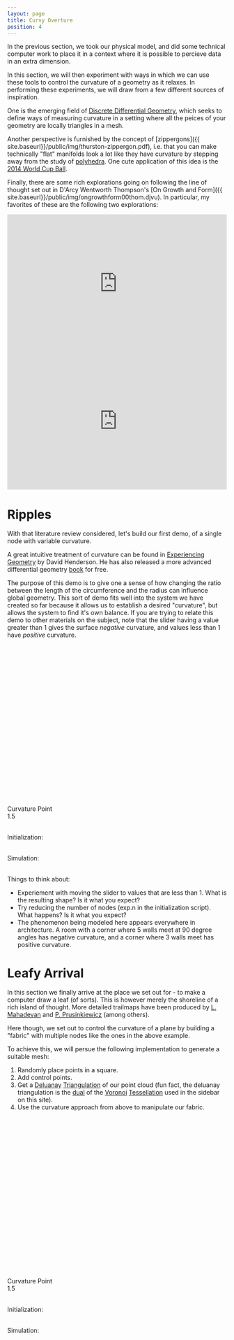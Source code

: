 ```yaml
---
layout: page
title: Curvy Overture
position: 4
---
```


<script src="{{ site.baseurl }}/public/js/lib/ace/ace.js" type="text/javascript" charset="utf-8"></script>
<script src="{{ site.baseurl }}/public/js/lib/ace/ext-themelist.js" type="text/javascript" charset="utf-8"></script>

<script src="{{ site.baseurl }}/public/js/lib/jquery.visible.min.js"></script>
<script src="{{ site.baseurl }}/public/js/lib/fool-util.js" type="text/javascript" charset="utf-8"></script>

<script src="{{ site.baseurl }}/public/js/lib/delaunay.js"></script> 

<script src="{{ site.baseurl }}/public/js/lib/three.js"></script> 
<script src="{{ site.baseurl }}/public/js/three_libs/stats.min.js"></script> 
<script src="{{ site.baseurl }}/public/js/lib/OrbitControls.js"></script> 
<script src="{{ site.baseurl }}/public/js/lib/Detector.js"></script> 


<script type="text/javascript" src="{{ site.baseurl }}/public/js/spring-system.js"></script>

In the previous section, we took our physical model, and did some technical computer work to place it in a context where it is possible to percieve data in an extra dimension.  

In this section, we will then experiment with ways in which we can use these tools to control the curvature of a geometry as it relaxes.  In performing these experiments, we will draw from a few different sources of inspiration.  

One is the emerging field of [Discrete Differential Geometry](http://ddg.cs.columbia.edu/), which seeks to define ways of measuring curvature in a setting where all the peices of your geometry are locally triangles in a mesh.  

Another perspective is furnished by the concept of [zippergons]({{ site.baseurl}}/public/img/thurston-zippergon.pdf), i.e. that you can make technically "flat" manifolds look a lot like they have curvature by stepping away from the study of [polyhedra](https://stemkoski.github.io/Three.js/Polyhedra.html).  One cute application of this idea is the [2014 World Cup Ball](http://www.science4all.org/le-nguyen-hoang/brazuca/).

Finally, there are some rich explorations going on following the line of thought set out in D'Arcy Wentworth Thompson's [On Growth and Form]({{ site.baseurl}}/public/img/ongrowthform00thom.djvu).  In particular, my favorites of these are the following two explorations: 

<div style="margin: 0px auto; text-align: center;">
<iframe width="420" height="315" style='width: 100%;' src="https://www.youtube.com/embed/9HI8FerKr6Q" frameborder="0" allowfullscreen></iframe>
</div>

<div style="margin: 0px auto; text-align: center;">
<iframe width="420" height="315" style='width: 100%;' src="https://player.vimeo.com/video/130977932" frameborder="0" webkitallowfullscreen mozallowfullscreen allowfullscreen></iframe> 
</div>

# Ripples

With that literature review considered, let's build our first demo, of a single node with variable curvature. 

A great intuitive treatment of curvature can be found in [Experiencing Geometry](http://www.math.cornell.edu/~henderson/ExpGeom/) by David Henderson.  He has also released a more advanced differential geometry [book](http://projecteuclid.org/euclid.bia/1399917369#toc) for free.

The purpose of this demo is to give one a sense of how changing the ratio between the length of the circumference and the radius can influence global geometry.  This sort of demo fits well into the system we have created so far because it allows us to establish a desired "curvature", but allows the system to find it's own balance.  If you are trying to relate this demo to other materials on the subject, note that the slider having a value greater than 1 gives the surface *negative* curvature, and values less than 1 have *positive* curvature. 

<script type="x-shader/x-fragment" id="fragmentShaderDepth">

  uniform sampler2D texture;
  varying vec2 vUV;

  vec4 pack_depth( const in float depth ) {

    const vec4 bit_shift = vec4( 256.0 * 256.0 * 256.0, 256.0 * 256.0, 256.0, 1.0 );
    const vec4 bit_mask  = vec4( 0.0, 1.0 / 256.0, 1.0 / 256.0, 1.0 / 256.0 );
    vec4 res = fract( depth * bit_shift );
    res -= res.xxyz * bit_mask;
    return res;

  }

  void main() {

    vec4 pixel = texture2D( texture, vUV );

    if ( pixel.a < 0.5 ) discard;

    gl_FragData[ 0 ] = pack_depth( gl_FragCoord.z );

  }
</script>

<script type="x-shader/x-vertex" id="vertexShaderDepth">

  varying vec2 vUV;

  void main() {

    vUV = 0.75 * uv;

    vec4 mvPosition = modelViewMatrix * vec4( position, 1.0 );

    gl_Position = projectionMatrix * mvPosition;

  }

</script>

<script type="text/javascript" src="{{ site.baseurl }}/public/js/curvy/ripple-init.js"></script>
<script type="text/javascript" src="{{ site.baseurl }}/public/js/curvy/ripple-simulate.js"></script>

<div class='content'>
  <canvas id="ripple-canvas" height='400' width='700' style='width: 100%;'></canvas>
</div>

<div class='content'>
  <div id="ripple-gl" style='width: 100%; display:block; height:350px;'></div>
</div>

<br/>

<div class="slider-label">Curvature Point</div><div id="ripple-curvature" class="slider"></div><div id="ripple-curvature-text" class="slider-value">1.5</div>

<br/>

Initialization: 
<div>
<div id="rippleEd-init" class="editor">
</div>
</div>

<br/>
Simulation:
<div>
<div id="rippleEd-simulate" class="editor">
</div>
</div>

<script type="text/javascript">
var rippleThree = initThree('ripple-gl');
var rippleTexturePath = '{{ site.baseurl }}/public/img/textures/';


// in function to work around some editor loading bug.
var startRippleAnimation = function () {
  rippleInit.reset();
  rippleSim.rippleGeometry = rippleInit.rippleGeometry;

  rippleAnimate();

  function rippleAnimate() {
    requestAnimationFrame( rippleAnimate );

    var time = Date.now();

    if ($('#ripple-canvas').visible( true ) || 
        $('#ripple-gl').visible( true )) {
      animate_circle = false;
      rippleSim.simulate(time);
      rippleSim.render();
  }
  }
}
// from fool-util
initEditor('rippleEd-init');
loadContent('rippleEd-init', '{{ site.baseurl }}/public/js/curvy/ripple-init.js', '8', startRippleAnimation);

initEditor('rippleEd-simulate');
loadContent('rippleEd-simulate', '{{ site.baseurl }}/public/js/curvy/ripple-simulate.js', '23');
</script>

<script type="text/javascript">
// ground

  var groundTexture = THREE.ImageUtils.loadTexture( '{{ site.baseurl }}/public/img/textures/' + "ground3.jpg" );
  groundTexture.wrapS = groundTexture.wrapT = THREE.RepeatWrapping;
  groundTexture.repeat.set( 25, 25 );
  groundTexture.anisotropy = 16;

  var groundMaterial = new THREE.MeshPhongMaterial( { color: 0xffffff, specular: 0x111111, map: groundTexture } );

  var mesh = new THREE.Mesh( new THREE.PlaneBufferGeometry( 20000, 20000 ), groundMaterial );
  mesh.position.y = -350;
  mesh.rotation.x = - Math.PI / 2;
  mesh.receiveShadow = true;
  rippleThree.scene.add( mesh );
</script>

<script type="text/javascript">
  function updateRippleCurvatureLabel() {
    var curve = $( "#ripple-curvature" ).slider( "value" );
    $("#ripple-curvature-text").text(curve + ""); 
  }

  function updateRippleCurvature() {
    var curve = $( "#ripple-curvature" ).slider( "value" );
    // var springs = rippleSim.system.springs;
    // for (var i = 0; i < springs.length; i++) {
    // 	if (i % 2 == 0) {
    // 		springs[i].restLength = curve * rippleInit.springRestDistance;
    // 	}
    // }
    rippleInit.curvature = curve;
    updateRippleParams();
    $("#ripple-curvature-text").text(curve + ""); 
  }

  $(function() {
    $( "#ripple-curvature" ).slider({
      orientation: "horizontal",
      range: "min",
      max: 10,
      step: .05,
      value: 1.5,
      change: updateRippleCurvature,
      slide: updateRippleCurvatureLabel
    });
  });

  var updateRippleParams = function() {
    rippleInit.reset();
    rippleSim.system = rippleInit.system;

    rippleSim.rippleGeometry = rippleInit.rippleGeometry;
  };

  $( ".rippleEd-init.editor-run" ).click(function(){ updateRippleParams(); });
  $( ".rippleEd-simulate.editor-run" ).click(function(){ 
    updateRippleCurvature(); 
  });

</script>
<br/>

Things to think about:

* Experiement with moving the slider to values that are less than 1. What is the resulting shape?  Is it what you expect?  
* Try reducing the number of nodes (exp.n in the initialization script).  What happens?  Is it what you expect? 
* The phenomenon being modeled here appears everywhere in architecture.  A room with a corner where 5 walls meet at 90 degree angles has negative curvature, and a corner where 3 walls meet has positive curvature.  

# Leafy Arrival

In this section we finally arrive at the place we set out for - to make a computer draw a leaf (of sorts).  This is however merely the shoreline of a rich island of thought.  More detailed trailmaps have been produced by [L. Mahadevan](http://www.seas.harvard.edu/softmat/) and [P. Prusinkiewicz](http://algorithmicbotany.org/papers/) (among others).

Here though, we set out to control the curvature of a plane by building a "fabric" with multiple nodes like the ones in the above example.  

To achieve this, we will persue the following implementation to generate a suitable mesh:

1. Randomly place points in a square.
2. Add control points.
3. Get a [Deluanay](https://en.wikipedia.org/wiki/Delaunay_triangulation) [Triangulation](http://travellermap.com/tmp/delaunay.htm) of our point cloud (fun fact, the deluanay triangulation is the [dual](https://en.wikipedia.org/wiki/Dual_graph) of the [Voronoi](https://en.wikipedia.org/wiki/Voronoi_diagram) [Tessellation](http://bl.ocks.org/mbostock/4060366) used in the sidebar on this site).
4. Use the curvature approach from above to manipulate our fabric.  

<script type="text/javascript" src="{{ site.baseurl }}/public/js/curvy/plane-init.js"></script>
<script type="text/javascript" src="{{ site.baseurl }}/public/js/curvy/plane-simulate.js"></script>

<div class='content'>
  <canvas id="plane-canvas" height='400' width='700' style='width: 100%;'></canvas>
</div>

<div class='content'>
  <div id="plane-gl" style='width: 100%; display:block; height:350px;'></div>
</div>

<br/>

<div class="slider-label">Curvature Point</div><div id="plane-curvature" class="slider"></div><div id="plane-curvature-text" class="slider-value">1.5</div>

<br/>

Initialization: 
<div>
<div id="planeEd-init" class="editor">
</div>
</div>

<br/>
Simulation:
<div>
<div id="planeEd-simulate" class="editor">
</div>
</div>

<script type="text/javascript">
var planeThree = initThree('plane-gl');
var planeTexturePath = '{{ site.baseurl }}/public/img/textures/';


// in function to work around some editor loading bug.
var startPlaneAnimation = function () {
  planeInit.reset();
  planeSim.planeGeometry = planeInit.planeGeometry;

  planeAnimate();

  function planeAnimate() {
    requestAnimationFrame( planeAnimate );

    var time = Date.now();

    if ($('#plane-canvas').visible( true ) || 
        $('#plane-gl').visible( true )) {
      animate_circle = false;
      planeSim.simulate(time);
      planeSim.render();
  }
  }
}
// from fool-util
initEditor('planeEd-init');
loadContent('planeEd-init', '{{ site.baseurl }}/public/js/curvy/plane-init.js', '8', startPlaneAnimation);

initEditor('planeEd-simulate');
loadContent('planeEd-simulate', '{{ site.baseurl }}/public/js/curvy/plane-simulate.js', '23');
</script>

<script type="text/javascript">
// ground

  var groundTexture = THREE.ImageUtils.loadTexture( '{{ site.baseurl }}/public/img/textures/' + "ground3.jpg" );
  groundTexture.wrapS = groundTexture.wrapT = THREE.RepeatWrapping;
  groundTexture.repeat.set( 25, 25 );
  groundTexture.anisotropy = 16;

  var groundMaterial = new THREE.MeshPhongMaterial( { color: 0xffffff, specular: 0x111111, map: groundTexture } );

  var mesh = new THREE.Mesh( new THREE.PlaneBufferGeometry( 20000, 20000 ), groundMaterial );
  mesh.position.y = -350;
  mesh.rotation.x = - Math.PI / 2;
  mesh.receiveShadow = true;
  planeThree.scene.add( mesh );
</script>

<script type="text/javascript">
  function updatePlaneCurvatureLabel() {
    var curve = $( "#plane-curvature" ).slider( "value" );
    $("#plane-curvature-text").text(curve + ""); 
  }

  function updatePlaneCurvature() {
    var curve = $( "#plane-curvature" ).slider( "value" );
    // var springs = planeSim.system.springs;
    // for (var i = 0; i < springs.length; i++) {
    //  if (i % 2 == 0) {
    //    springs[i].restLength = curve * planeInit.springRestDistance;
    //  }
    // }
    planeInit.curvature = curve;
    updatePlaneParams();
    $("#plane-curvature-text").text(curve + ""); 
  }

  $(function() {
    $( "#plane-curvature" ).slider({
      orientation: "horizontal",
      range: "min",
      max: 10,
      step: .05,
      value: 1.5,
      change: updatePlaneCurvature,
      slide: updatePlaneCurvatureLabel
    });
  });

  var updatePlaneParams = function() {
    planeInit.reset();
    planeSim.system = planeInit.system;

    planeSim.planeGeometry = planeInit.planeGeometry;
  };

  $( ".planeEd-init.editor-run" ).click(function(){ updatePlaneParams(); });
  $( ".planeEd-simulate.editor-run" ).click(function(){ 
    updatePlaneCurvature(); 
  });

</script>

